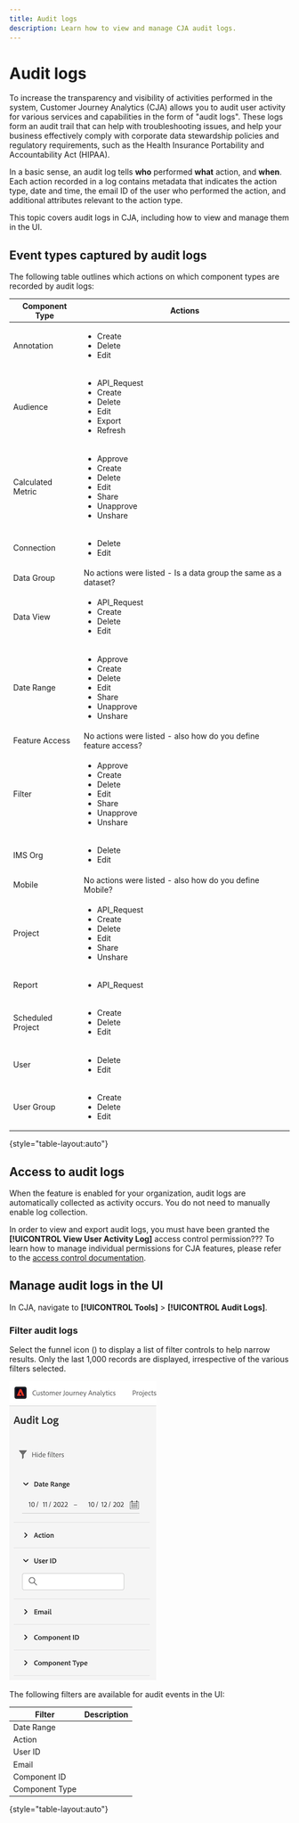 ```yaml
---
title: Audit logs
description: Learn how to view and manage CJA audit logs.
---
```


# Audit logs

To increase the transparency and visibility of activities performed in the system, Customer Journey Analytics (CJA) allows you to audit user activity for various services and capabilities in the form of "audit logs". These logs form an audit trail that can help with troubleshooting issues, and help your business effectively comply with corporate data stewardship policies and regulatory requirements, such as the Health Insurance Portability and Accountability Act (HIPAA).

In a basic sense, an audit log tells **who** performed **what** action, and **when**. Each action recorded in a log contains metadata that indicates the action type, date and time, the email ID of the user who performed the action, and additional attributes relevant to the action type.

This topic covers audit logs in CJA, including how to view and manage them in the UI.

## Event types captured by audit logs

The following table outlines which actions on which component types are recorded by audit logs:

| Component Type | Actions |
| --- | --- |
| Annotation |<ul><li>Create</li><li>Delete</li><li>Edit</li></ul>|
| Audience | <ul><li>API_Request</li><li>Create</li><li>Delete</li><li>Edit</li><li>Export</li><li>Refresh</li></ul> |
| Calculated Metric | <ul><li>Approve</li><li>Create</li><li>Delete</li><li>Edit</li><li>Share</li><li>Unapprove</li><li>Unshare</li></ul> |
| Connection | <ul><li>Delete</li><li>Edit</li></ul> |
| Data Group | No actions were listed - Is a data group the same as a dataset? |
| Data View | <ul><li>API_Request</li><li>Create</li><li>Delete</li><li>Edit</li></ul> |
| Date Range | <ul><li>Approve</li><li>Create</li><li>Delete</li><li>Edit</li><li>Share</li><li>Unapprove</li><li>Unshare</li></ul>  |
| Feature Access | No actions were listed - also how do you define feature access?  |
| Filter | <ul><li>Approve</li><li>Create</li><li>Delete</li><li>Edit</li><li>Share</li><li>Unapprove</li><li>Unshare</li></ul>  |
| IMS Org | <ul><li>Delete</li><li>Edit</li></ul> |
| Mobile | No actions were listed - also how do you define Mobile? |
| Project | <ul><li>API_Request</li><li>Create</li><li>Delete</li><li>Edit</li><li>Share</li><li>Unshare</li></ul> |
| Report | <ul><li>API_Request</li></ul> |
| Scheduled Project | <ul><li>Create</li><li>Delete</li><li>Edit</li></ul> |
| User | <ul><li>Delete</li><li>Edit</li></ul> |
| User Group | <ul><li>Create</li><li>Delete</li><li>Edit</li></ul> |

{style="table-layout:auto"}

## Access to audit logs

When the feature is enabled for your organization, audit logs are automatically collected as activity occurs. You do not need to manually enable log collection.

In order to view and export audit logs, you must have been granted the **[!UICONTROL View User Activity Log]** access control permission??? To learn how to manage individual permissions for CJA features, please refer to the [access control documentation](/help/getting-started/cja-access-control.md).

## Manage audit logs in the UI

In CJA, navigate to **[!UICONTROL Tools]** > **[!UICONTROL Audit Logs]**.

### Filter audit logs

Select the funnel icon () to display a list of filter controls to help narrow results. Only the last 1,000 records are displayed, irrespective of the various filters selected.

![filters](assets/filters.png)

The following filters are available for audit events in the UI:

| Filter | Description |
| --- | --- |
| Date Range |  |
| Action |  |
| User ID |  |
| Email |  |
| Component ID |  |
| Component Type |  |

{style="table-layout:auto"}

